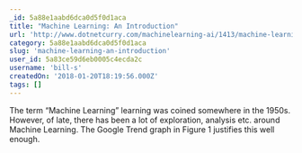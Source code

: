 ```yaml
---
_id: 5a88e1aabd6dca0d5f0d1aca
title: "Machine Learning: An Introduction"
url: 'http://www.dotnetcurry.com/machinelearning-ai/1413/machine-learning-introduction'
category: 5a88e1aabd6dca0d5f0d1aca
slug: 'machine-learning-an-introduction'
user_id: 5a83ce59d6eb0005c4ecda2c
username: 'bill-s'
createdOn: '2018-01-20T18:19:56.000Z'
tags: []
---
```


The term “Machine Learning” learning was coined somewhere in the 1950s. However, of late, there has been a lot of exploration, analysis etc. around Machine Learning. The Google Trend graph in Figure 1 justifies this well enough.

